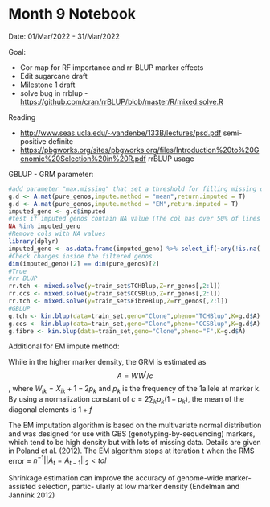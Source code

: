 Month 9 Notebook
====

Date: 01/Mar/2022 - 31/Mar/2022



Goal:

+ Cor map for RF importance and rr-BLUP marker effects
+ Edit sugarcane draft
+ Milestone 1 draft
+ solve bug in rrblup - https://github.com/cran/rrBLUP/blob/master/R/mixed.solve.R

Reading

+ http://www.seas.ucla.edu/~vandenbe/133B/lectures/psd.pdf semi-positive definite
+ https://pbgworks.org/sites/pbgworks.org/files/Introduction%20to%20Genomic%20Selection%20in%20R.pdf rrBLUP usage



GBLUP - GRM parameter:

```R
#add parameter "max.missing" that set a threshold for filling missing data. While a SNP value is NA in over 50% Clones, this col will remain NA,and should be filtered.
g.d <- A.mat(pure_genos,impute.method = "mean",return.imputed = T)
g.d <- A.mat(pure_genos,impute.method = "EM",return.imputed = T)
imputed_geno <- g.d$imputed
#test if imputed genos contain NA value (The col has over 50% of lines with missed data)
NA %in% imputed_geno
#Remove cols with NA values
library(dplyr)
imputed_geno <- as.data.frame(imputed_geno) %>% select_if(~any(!is.na(.)))
#Check changes inside the filtered genos
dim(imputed_geno)[2] == dim(pure_genos)[2]
#True
#rr BLUP
rr.tch <- mixed.solve(y=train_set$TCHBlup,Z=rr_genos[,2:l])
rr.ccs <- mixed.solve(y=train_set$CCSBlup,Z=rr_genos[,2:l])
rr.tch <- mixed.solve(y=train_set$FibreBlup,Z=rr_genos[,2:l])
#GBLUP
g.tch <- kin.blup(data=train_set,geno="Clone",pheno="TCHBlup",K=g.d$A)
g.ccs <- kin.blup(data=train_set,geno="Clone",pheno="CCSBlup",K=g.d$A)
g.fibre <- kin.blup(data=train_set,geno="Clone",pheno="F",K=g.d$A)
```

Additional for EM impute method:

While in the higher marker density, the GRM is estimated as $$A=WW^{'}/c$$, where $W_{ik} = X_{ik} + 1 -2p_k$ and $p_k$ is the frequency of the 1allele at marker k. By using a normalization constant of $c=2\sum_kp_k(1-p_k)$, the mean of the diagonal elements is $1 + f$   

The EM imputation algorithm is based on the multivariate normal distribution and was designed for
use with GBS (genotyping-by-sequencing) markers, which tend to be high density but with lots of
missing data. Details are given in Poland et al. (2012). The EM algorithm stops at iteration t when
the RMS error = $n^{-1}||A_t = A_{t-1}||_2 < tol$ 

Shrinkage estimation can improve the accuracy of genome-wide marker-assisted selection, partic-
ularly at low marker density (Endelman and Jannink 2012)
